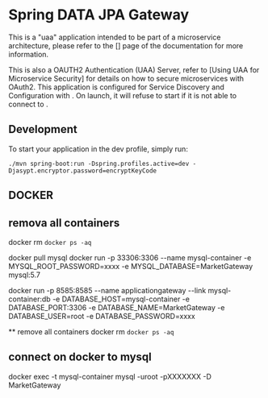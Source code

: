 # Spring DATA JPA Gateway 

This is a "uaa" application intended to be part of a microservice architecture, please refer to the [] page of the documentation for more information.

This is also a OAUTH2 Authentication (UAA) Server, refer to [Using UAA for Microservice Security] for details on how to secure microservices with OAuth2.
This application is configured for Service Discovery and Configuration with . On launch, it will refuse to start if it is not able to connect to .

## Development

To start your application in the dev profile, simply run:

    ./mvn spring-boot:run -Dspring.profiles.active=dev -Djasypt.encryptor.password=encryptKeyCode

 
## DOCKER
## remova all containers
docker rm `docker ps -aq`

docker pull mysql
docker run -p 33306:3306 --name mysql-container -e MYSQL_ROOT_PASSWORD=xxxx -e MYSQL_DATABASE=MarketGateway mysql:5.7



docker run -p 8585:8585  --name applicationgateway  --link mysql-container:db -e DATABASE_HOST=mysql-container -e DATABASE_PORT:3306 -e DATABASE_NAME=MarketGateway -e DATABASE_USER=root -e DATABASE_PASSWORD=xxxx  <image id>

 
 


** remove all containers
docker rm `docker ps -aq`


## connect on docker to mysql
docker exec -t mysql-container mysql -uroot -pXXXXXXX -D MarketGateway
